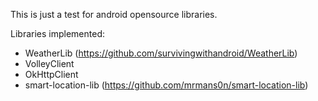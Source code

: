 This is just a test for android opensource libraries. 

Libraries implemented: 
 - WeatherLib (https://github.com/survivingwithandroid/WeatherLib)
 - VolleyClient
 - OkHttpClient
 - smart-location-lib (https://github.com/mrmans0n/smart-location-lib)

